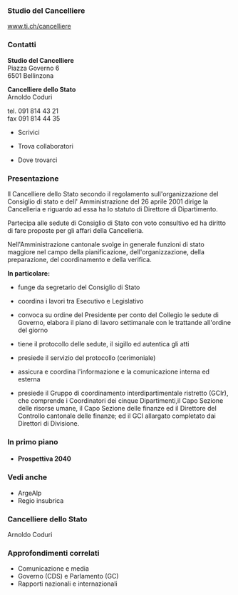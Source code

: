 ###  Studio del Cancelliere

www.ti.ch/cancelliere

###  Contatti

**Studio del Cancelliere**  
Piazza Governo 6  
6501 Bellinzona

 **Cancelliere dello Stato**  
Arnoldo Coduri

tel. 091 814 43 21  
fax 091 814 44 35  

  * Scrivici

  * Trova collaboratori

  * Dove trovarci

###  Presentazione

Il Cancelliere dello Stato secondo il regolamento sull'organizzazione del
Consiglio di stato e dell' Amministrazione del 26 aprile 2001 dirige la
Cancelleria e riguardo ad essa ha lo statuto di Direttore di Dipartimento.

Partecipa alle sedute di Consiglio di Stato con voto consultivo ed ha diritto
di fare proposte per gli affari della Cancelleria.

Nell'Amministrazione cantonale svolge in generale funzioni di stato maggiore
nel campo della pianificazione, dell'organizzazione, della preparazione, del
coordinamento e della verifica.

**In particolare:**

  * funge da segretario del Consiglio di Stato
  * coordina i lavori tra Esecutivo e Legislativo

  * convoca su ordine del Presidente per conto del Collegio le sedute di Governo, elabora il piano di lavoro settimanale con le trattande all'ordine del giorno
  * tiene il protocollo delle sedute, il sigillo ed autentica gli atti
  * presiede il servizio del protocollo (cerimoniale)
  * assicura e coordina l'informazione e la comunicazione interna ed esterna
  * presiede il Gruppo di coordinamento interdipartimentale ristretto (GCIr), che comprende i Coordinatori dei cinque Dipartimenti,il Capo Sezione delle risorse umane, il Capo Sezione delle finanze ed il Direttore del Controllo cantonale delle finanze; ed il GCI allargato completato dai Direttori di Divisione.

###  In primo piano

  * #### Prospettiva 2040

###  Vedi anche

  * ArgeAlp
  * Regio insubrica

###  Cancelliere dello Stato

Arnoldo Coduri

###  Approfondimenti correlati

  * Comunicazione e media
  * Governo (CDS) e Parlamento (GC)
  * Rapporti nazionali e internazionali

